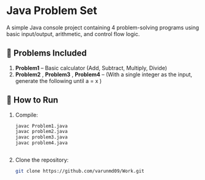 # Java Problem Set

A simple Java console project containing 4 problem-solving programs using basic input/output, arithmetic, and control flow logic.

## 📌 Problems Included

1. **Problem1** – Basic calculator (Add, Subtract, Multiply, Divide)
2. **Problem2** ,  **Problem3** ,  **Problem4** – (With a single integer as the input, generate the following until a = x )



## 🚀 How to Run

1. Compile:
   ```bash
   javac Problem1.java
   javac problem2.java
   javac problem3.java
   javac problem4.java



2. Clone the repository:
   ```bash
   git clone https://github.com/varunmd09/Work.git

